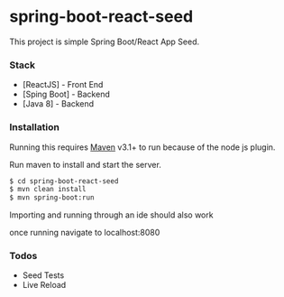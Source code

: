 # spring-boot-react-seed

This project is simple Spring Boot/React App Seed.

  
### Stack

* [ReactJS] - Front End
* [Sping Boot] - Backend
* [Java 8] - Backend

### Installation

Running this requires [Maven](https://maven.apache.org/install.html) v3.1+ to run because of the node js plugin.

Run maven to install and start the server.

```sh
$ cd spring-boot-react-seed
$ mvn clean install
$ mvn spring-boot:run
```

Importing and running through an ide should also work

once running navigate to localhost:8080

### Todos

 - Seed Tests
 - Live Reload